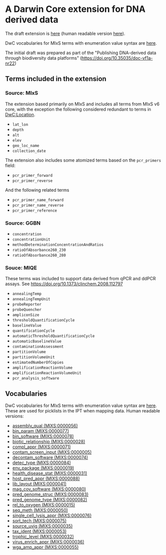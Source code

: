 # A Darwin Core extension for DNA derived data

The draft extension is [here](extension/dna_derived_data.xml) (human readable version [here](https://tdwg.github.io/gbwg/dwc-mixs/dwc/extension/dna_derived_data.xml)).

DwC vocabularies for MIxS terms with enumeration value syntax are [here](#vocabularies).

The initial draft was prepared as part of the "Publishing DNA-derived data through biodiversity data platforms" (https://doi.org/10.35035/doc-vf1a-nr22) 

## Terms included in the extension

### Source: MIxS

The extension based primarily on MIxS and includes all terms from MIxS v6 core, with the exception the following considered redundant to terms in [DwC:Location](https://dwc.tdwg.org/terms/#location).

- `lat_lon` 
- `depth`
- `alt`
- `elev`
- `geo_loc_name`
- `collection_date`

The extension also includes some atomized terms based on the `pcr_primers` field:

- `pcr_primer_forward`
- `pcr_primer_reverse`

And the following related terms

- `pcr_primer_name_forward`
- `pcr_primer_name_reverse`
- `pcr_primer_reference`

### Source: GGBN

- `concentration`
- `concentrationUnit`
- `methodDeterminationConcentrationAndRatios`
- `ratioOfAbsorbance260_230`
- `ratioOfAbsorbance260_280`
  

### Souce: MIQE

These terms was included to support data derived from qPCR and ddPCR assays.
See https://doi.org/10.1373/clinchem.2008.112797

- `annealingTemp`
- `annealingTempUnit`
- `probeReporter`
- `probeQuencher`
- `ampliconSize`
- `thresholdQuantificationCycle`
- `baselineValue`
- `quantificationCycle`
- `automaticThresholdQuantificationCycle`
- `automaticBaselineValue`
- `contaminationAssessment`
- `partitionVolume`
- `partitionVolumeUnit`
- `estimatedNumberOfCopies`
- `amplificationReactionVolume`
- `amplificationReactionVolumeUnit`
- `pcr_analysis_software`

## Vocabularies

DwC vocabularies for MIxS terms with enumeration value syntax are [here](vocabulary/).
These are used for picklists in the IPT when mapping data.
Human readable versions:

- [assembly_qual (MIXS:0000056)](https://tdwg.github.io/gbwg/dwc-mixs/dwc/vocabulary/assembly_qual.xml)
- [bin_param (MIXS:0000077)](https://tdwg.github.io/gbwg/dwc-mixs/dwc/vocabulary/bin_param.xml)
- [bin_software (MIXS:0000078)](https://tdwg.github.io/gbwg/dwc-mixs/dwc/vocabulary/bin_software.xml)
- [biotic_relationship (MIXS:0000028)](https://tdwg.github.io/gbwg/dwc-mixs/dwc/vocabulary/biotic_relationship.xml)
- [compl_appr (MIXS:0000071)](https://tdwg.github.io/gbwg/dwc-mixs/dwc/vocabulary/compl_appr.xml)
- [contam_screen_input (MIXS:0000005)](https://tdwg.github.io/gbwg/dwc-mixs/dwc/vocabulary/contam_screen_input.xml)
- [decontam_software (MIXS:0000074)](https://tdwg.github.io/gbwg/dwc-mixs/dwc/vocabulary/decontam_software.xml)
- [detec_type (MIXS:0000084)](https://tdwg.github.io/gbwg/dwc-mixs/dwc/vocabulary/detec_type.xml)
- [env_package (MIXS:0000019)](https://tdwg.github.io/gbwg/dwc-mixs/dwc/vocabulary/env_package.xml)
- [health_disease_stat (MIXS:0000031)](https://tdwg.github.io/gbwg/dwc-mixs/dwc/vocabulary/health_disease_stat.xml)
- [host_pred_appr (MIXS:0000088)](https://tdwg.github.io/gbwg/dwc-mixs/dwc/vocabulary/host_pred_appr.xml)
- [lib_layout (MIXS:0000041)](https://tdwg.github.io/gbwg/dwc-mixs/dwc/vocabulary/lib_layout.xml)
- [mag_cov_software (MIXS:0000080)](https://tdwg.github.io/gbwg/dwc-mixs/dwc/vocabulary/mag_cov_software.xml)
- [pred_genome_struc (MIXS:0000083)](https://tdwg.github.io/gbwg/dwc-mixs/dwc/vocabulary/pred_genome_struc.xml)
- [pred_genome_type (MIXS:0000082)](https://tdwg.github.io/gbwg/dwc-mixs/dwc/vocabulary/pred_genome_type.xml)
- [rel_to_oxygen (MIXS:0000015)](https://tdwg.github.io/gbwg/dwc-mixs/dwc/vocabulary/rel_to_oxygen.xml)
- [seq_meth (MIXS:0000050)](https://tdwg.github.io/gbwg/dwc-mixs/dwc/vocabulary/seq_meth.xml)
- [single_cell_lysis_appr (MIXS:0000076)](https://tdwg.github.io/gbwg/dwc-mixs/dwc/vocabulary/single_cell_lysis_appr.xml)
- [sort_tech (MIXS:0000075)](https://tdwg.github.io/gbwg/dwc-mixs/dwc/vocabulary/sort_tech.xml)
- [source_uvig (MIXS:0000035)](https://tdwg.github.io/gbwg/dwc-mixs/dwc/vocabulary/source_uvig.xml)
- [tax_ident (MIXS:0000053)](https://tdwg.github.io/gbwg/dwc-mixs/dwc/vocabulary/tax_ident.xml)
- [trophic_level (MIXS:0000032)](https://tdwg.github.io/gbwg/dwc-mixs/dwc/vocabulary/trophic_level.xml)
- [virus_enrich_appr (MIXS:0000036)](https://tdwg.github.io/gbwg/dwc-mixs/dwc/vocabulary/virus_enrich_appr.xml)
- [wga_amp_appr (MIXS:0000055)](https://tdwg.github.io/gbwg/dwc-mixs/dwc/vocabulary/wga_amp_appr.xml)